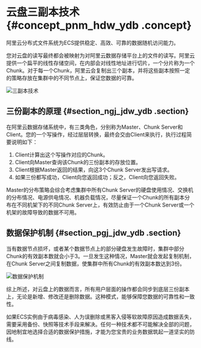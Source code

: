 # 云盘三副本技术 {#concept_pnm_hdw_ydb .concept}

阿里云分布式文件系统为ECS提供稳定、高效、可靠的数据随机访问能力。

您对云盘的读写最终都会被映射为对阿里云数据存储平台上的文件的读写。阿里云提供一个扁平的线性存储空间，在内部会对线性地址进行切片，一个分片称为一个Chunk。对于每一个Chunk，阿里云会复制出三个副本，并将这些副本按照一定的策略存放在集群中的不同节点上，保证您数据的可靠。

![三副本技术](http://static-aliyun-doc.oss-cn-hangzhou.aliyuncs.com/assets/img/9559/156644105339628_zh-CN.png)

## 三份副本的原理 {#section_ngj_jdw_ydb .section}

在阿里云数据存储系统中，有三类角色，分别称为Master、Chunk Server和Client。您的一个写操作，经过层层转换，最终会交由Client来执行，执行过程简要说明如下：

1.  Client计算出这个写操作对应的Chunk。
2.  Client向Master查询该Chunk的三份副本的存放位置。
3.  Client根据Master返回的结果，向这3个Chunk Server发出写请求。
4.  如果三份都写成功，Client向您返回成功；反之，Client向您返回失败。

Master的分布策略会综合考虑集群中所有Chunk Server的硬盘使用情况、交换机的分布情况、电源供电情况、机器负载情况，尽量保证一个Chunk的所有副本分布在不同机架下的不同Chunk Server上，有效防止由于一个Chunk Server或一个机架的故障导致的数据不可用。

## 数据保护机制 {#section_pgj_jdw_ydb .section}

当有数据节点损坏，或者某个数据节点上的部分硬盘发生故障时，集群中部分Chunk的有效副本数就会小于3。一旦发生这种情况，Master就会发起复制机制，在Chunk Server之间复制数据，使集群中所有Chunk的有效副本数达到3份。

![数据保护机制](http://static-aliyun-doc.oss-cn-hangzhou.aliyuncs.com/assets/img/9559/156644105439629_zh-CN.png)

综上所述，对云盘上的数据而言，所有用户层面的操作都会同步到底层三份副本上，无论是新增、修改还是删除数据。这种模式，能够保障您数据的可靠性和一致性。

如果ECS实例由于病毒感染、人为误删除或黑客入侵等软故障原因造成数据丢失，需要采用备份、快照等技术手段来解决。任何一种技术都不可能解决全部的问题，因地制宜地选择合适的数据保护措施，才能为您宝贵的业务数据筑起一道坚实的防线。

